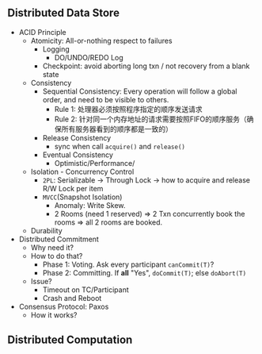 
## Distributed Data Store

- ACID Principle
	- Atomicity: All-or-nothing respect to failures
		- Logging
			- DO/UNDO/REDO Log
		- Checkpoint: avoid aborting long txn / not recovery from a blank state
	- Consistency
		- Sequential Consistency: Every operation will follow a global order, and need to be visible to others.
			- Rule 1: 处理器必须按照程序指定的顺序发送请求
			- Rule 2: 针对同一个内存地址的请求需要按照FIFO的顺序服务（确保所有服务器看到的顺序都是一致的）
		- Release Consistency
			- sync when call `acquire()` and `release()`
		- Eventual Consistency
			- Optimistic/Performance/
	- Isolation - Concurrency Control
		- `2PL`: Serializable -> Through Lock -> how to acquire and release R/W Lock per item
		- `MVCC`(Snapshot Isolation)
			- Anomaly: Write Skew.
			- 2 Rooms (need 1 reserved) => 2 Txn concurrently book the rooms => all 2 rooms are booked.
	- Durability
- Distributed Commitment
	- Why need it?
	- How to do that?
		- Phase 1: Voting. Ask every participant `canCommit(T)`?
		- Phase 2: Committing. If **all** "Yes", `doCommit(T)`; else `doAbort(T)`
	- Issue?
		- Timeout on TC/Participant
		- Crash and Reboot
- Consensus Protocol: Paxos
	- How it works?

## Distributed Computation

